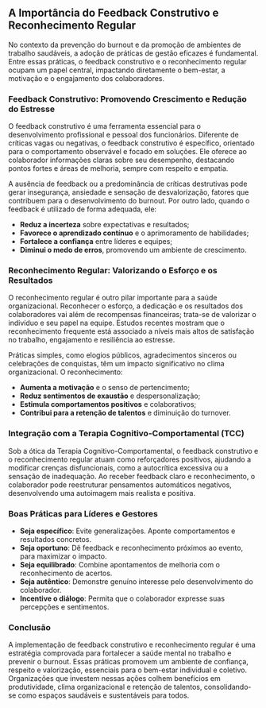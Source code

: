 
## A Importância do Feedback Construtivo e Reconhecimento Regular

No contexto da prevenção do burnout e da promoção de ambientes de trabalho saudáveis, a adoção de práticas de gestão eficazes é fundamental. Entre essas práticas, o feedback construtivo e o reconhecimento regular ocupam um papel central, impactando diretamente o bem-estar, a motivação e o engajamento dos colaboradores.

### Feedback Construtivo: Promovendo Crescimento e Redução do Estresse

O feedback construtivo é uma ferramenta essencial para o desenvolvimento profissional e pessoal dos funcionários. Diferente de críticas vagas ou negativas, o feedback construtivo é específico, orientado para o comportamento observável e focado em soluções. Ele oferece ao colaborador informações claras sobre seu desempenho, destacando pontos fortes e áreas de melhoria, sempre com respeito e empatia.

A ausência de feedback ou a predominância de críticas destrutivas pode gerar insegurança, ansiedade e sensação de desvalorização, fatores que contribuem para o desenvolvimento do burnout. Por outro lado, quando o feedback é utilizado de forma adequada, ele:

- **Reduz a incerteza** sobre expectativas e resultados;
- **Favorece o aprendizado contínuo** e o aprimoramento de habilidades;
- **Fortalece a confiança** entre líderes e equipes;
- **Diminui o medo de erros**, promovendo um ambiente de crescimento.

### Reconhecimento Regular: Valorizando o Esforço e os Resultados

O reconhecimento regular é outro pilar importante para a saúde organizacional. Reconhecer o esforço, a dedicação e os resultados dos colaboradores vai além de recompensas financeiras; trata-se de valorizar o indivíduo e seu papel na equipe. Estudos recentes mostram que o reconhecimento frequente está associado a níveis mais altos de satisfação no trabalho, engajamento e resiliência ao estresse.

Práticas simples, como elogios públicos, agradecimentos sinceros ou celebrações de conquistas, têm um impacto significativo no clima organizacional. O reconhecimento:

- **Aumenta a motivação** e o senso de pertencimento;
- **Reduz sentimentos de exaustão** e despersonalização;
- **Estimula comportamentos positivos** e colaborativos;
- **Contribui para a retenção de talentos** e diminuição do turnover.

### Integração com a Terapia Cognitivo-Comportamental (TCC)

Sob a ótica da Terapia Cognitivo-Comportamental, o feedback construtivo e o reconhecimento regular atuam como reforçadores positivos, ajudando a modificar crenças disfuncionais, como a autocrítica excessiva ou a sensação de inadequação. Ao receber feedback claro e reconhecimento, o colaborador pode reestruturar pensamentos automáticos negativos, desenvolvendo uma autoimagem mais realista e positiva.

### Boas Práticas para Líderes e Gestores

- **Seja específico**: Evite generalizações. Aponte comportamentos e resultados concretos.
- **Seja oportuno**: Dê feedback e reconhecimento próximos ao evento, para maximizar o impacto.
- **Seja equilibrado**: Combine apontamentos de melhoria com o reconhecimento de acertos.
- **Seja autêntico**: Demonstre genuíno interesse pelo desenvolvimento do colaborador.
- **Incentive o diálogo**: Permita que o colaborador expresse suas percepções e sentimentos.

### Conclusão

A implementação de feedback construtivo e reconhecimento regular é uma estratégia comprovada para fortalecer a saúde mental no trabalho e prevenir o burnout. Essas práticas promovem um ambiente de confiança, respeito e valorização, essenciais para o bem-estar individual e coletivo. Organizações que investem nessas ações colhem benefícios em produtividade, clima organizacional e retenção de talentos, consolidando-se como espaços saudáveis e sustentáveis para todos.
```
